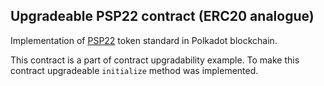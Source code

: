 ## Upgradeable PSP22 contract (ERC20 analogue)

Implementation of [PSP22](https://github.com/w3f/PSPs/blob/master/PSPs/psp-22.md) token standard in Polkadot blockchain.

This contract is a part of contract upgradability example. To make this contract upgradeable `initialize` method was implemented.